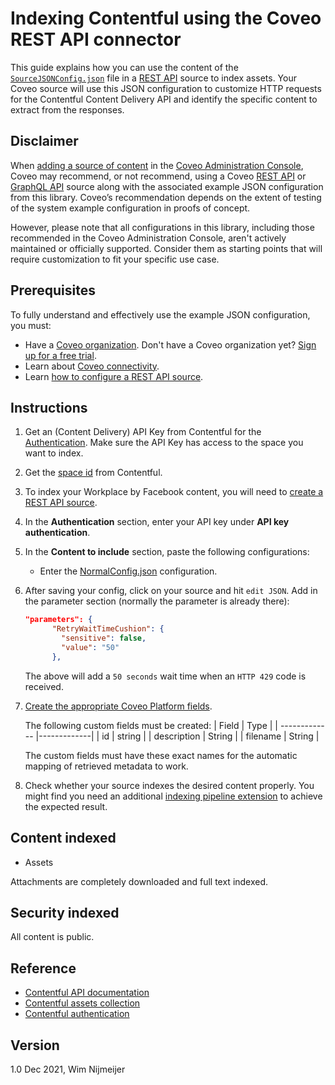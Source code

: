 # Indexing Contentful using the Coveo REST API connector
This guide explains how you can use the content of the [`SourceJSONConfig.json`](SourceJSONConfig.json) file in a [REST API](https://docs.coveo.com/en/1896/) source to index assets. Your Coveo source will use this JSON configuration to customize HTTP requests for the Contentful Content Delivery API and identify the specific content to extract from the responses.

## Disclaimer
When [adding a source of content](https://docs.coveo.com/en/3390/index-content/add-or-edit-a-source#add-a-source) in the [Coveo Administration Console](https://docs.coveo.com/en/1841/), Coveo may recommend, or not recommend, using a Coveo [REST API](https://docs.coveo.com/en/1896/) or [GraphQL API](https://docs.coveo.com/en/n6gh2329/) source along with the associated example JSON configuration from this library. Coveo’s recommendation depends on the extent of testing of the system example configuration in proofs of concept.

However, please note that all configurations in this library, including those recommended in the Coveo Administration Console, aren't actively maintained or officially supported. Consider them as starting points that will require customization to fit your specific use case.

## Prerequisites
To fully understand and effectively use the example JSON configuration, you must:
- Have a [Coveo organization](https://docs.coveo.com/en/185). Don't have a Coveo organization yet? [Sign up for a free trial](https://www.coveo.com/en/free-trial?utm_marketing_tactic=connectivity_library).
- Learn about [Coveo connectivity](https://docs.coveo.com/en/1702).
- Learn [how to configure a REST API source](https://docs.coveo.com/en/1896/).

## Instructions
1. Get an (Content Delivery) API Key from Contentful for the [Authentication](https://www.contentful.com/developers/docs/references/authentication/). Make sure the API Key has access to the space you want to index.

2. Get the [space id](https://www.contentful.com/help/find-space-id/) from Contentful.

3. To index your Workplace by Facebook content, you will need to [create a REST API source](https://docs.coveo.com/en/1896/).

4. In the **Authentication** section, enter your API key under **API key authentication**.

5. In the **Content to include** section, paste the following configurations:

    - Enter the [NormalConfig.json](https://github.com/coveooss/connectivity-library/blob/master/Contentful/index/NormalConfig.json) configuration.

6. After saving your config, click on your source and hit `edit JSON`.
Add in the parameter section (normally the parameter is already there):
   ```json
   "parameters": {
         "RetryWaitTimeCushion": {
           "sensitive": false,
           "value": "50"
         },
   ```
   The above will add a `50 seconds` wait time when an `HTTP 429` code is received.

7. [Create the appropriate Coveo Platform fields](https://docs.coveo.com/en/1896/#completion).

   The following custom fields must be created:
   | Field        | Type           |
   | ------------- |-------------|
   | id       | string |
   | description   | String |
   | filename | String      |

   The custom fields must have these exact names for the automatic mapping of retrieved metadata to work.

8. Check whether your source indexes the desired content properly. You might find you need an additional [indexing pipeline extension](https://docs.coveo.com/en/1645/) to achieve the expected result.

## Content indexed
* Assets

Attachments are completely downloaded and full text indexed.

## Security indexed
All content is public.

## Reference
- [Contentful API documentation](https://www.contentful.com/developers/docs/)
- [Contentful assets collection](
https://www.contentful.com/developers/docs/references/content-delivery-api/#/reference/assets/assets-collection)
- [Contentful authentication](https://www.contentful.com/developers/docs/references/content-management-api/#/introduction/authentication)

## Version
1.0 Dec 2021, Wim Nijmeijer
